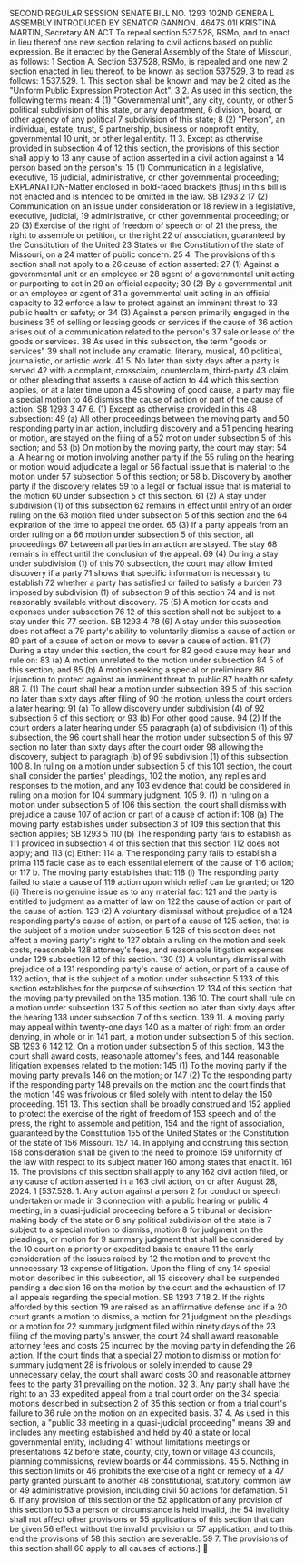 SECOND REGULAR SESSION
SENATE BILL NO. 1293
102ND GENERA L ASSEMBLY
INTRODUCED BY SENATOR GANNON.
4647S.01I KRISTINA MARTIN, Secretary
AN ACT
To repeal section 537.528, RSMo, and to enact in lieu thereof one new section relating to civil
actions based on public expression.
Be it enacted by the General Assembly of the State of Missouri, as follows:
1 Section A. Section 537.528, RSMo, is repealed and one new
2 section enacted in lieu thereof, to be known as section 537.529,
3 to read as follows:
1 537.529. 1. This section shall be known and may be
2 cited as the "Uniform Public Expression Protection Act".
3 2. As used in this section, the following terms mean:
4 (1) "Governmental unit", any city, county, or other
5 political subdivision of this state, or any department,
6 division, board, or other agency of any political
7 subdivision of this state;
8 (2) "Person", an individual, estate, trust,
9 partnership, business or nonprofit entity, governmental
10 unit, or other legal entity.
11 3. Except as otherwise provided in subsection 4 of
12 this section, the provisions of this section shall apply to
13 any cause of action asserted in a civil action against a
14 person based on the person's:
15 (1) Communication in a legislative, executive,
16 judicial, administrative, or other governmental proceeding;
EXPLANATION-Matter enclosed in bold-faced brackets [thus] in this bill is not enacted
and is intended to be omitted in the law.
SB 1293 2
17 (2) Communication on an issue under consideration or
18 review in a legislative, executive, judicial,
19 administrative, or other governmental proceeding; or
20 (3) Exercise of the right of freedom of speech or of
21 the press, the right to assemble or petition, or the right
22 of association, guaranteed by the Constitution of the United
23 States or the Constitution of the state of Missouri, on a
24 matter of public concern.
25 4. The provisions of this section shall not apply to a
26 cause of action asserted:
27 (1) Against a governmental unit or an employee or
28 agent of a governmental unit acting or purporting to act in
29 an official capacity;
30 (2) By a governmental unit or an employee or agent of
31 a governmental unit acting in an official capacity to
32 enforce a law to protect against an imminent threat to
33 public health or safety; or
34 (3) Against a person primarily engaged in the business
35 of selling or leasing goods or services if the cause of
36 action arises out of a communication related to the person's
37 sale or lease of the goods or services.
38 As used in this subsection, the term "goods or services"
39 shall not include any dramatic, literary, musical,
40 political, journalistic, or artistic work.
41 5. No later than sixty days after a party is served
42 with a complaint, crossclaim, counterclaim, third-party
43 claim, or other pleading that asserts a cause of action to
44 which this section applies, or at a later time upon a
45 showing of good cause, a party may file a special motion to
46 dismiss the cause of action or part of the cause of action.
SB 1293 3
47 6. (1) Except as otherwise provided in this
48 subsection:
49 (a) All other proceedings between the moving party and
50 responding party in an action, including discovery and a
51 pending hearing or motion, are stayed on the filing of a
52 motion under subsection 5 of this section; and
53 (b) On motion by the moving party, the court may stay:
54 a. A hearing or motion involving another party if the
55 ruling on the hearing or motion would adjudicate a legal or
56 factual issue that is material to the motion under
57 subsection 5 of this section; or
58 b. Discovery by another party if the discovery relates
59 to a legal or factual issue that is material to the motion
60 under subsection 5 of this section.
61 (2) A stay under subdivision (1) of this subsection
62 remains in effect until entry of an order ruling on the
63 motion filed under subsection 5 of this section and the
64 expiration of the time to appeal the order.
65 (3) If a party appeals from an order ruling on a
66 motion under subsection 5 of this section, all proceedings
67 between all parties in an action are stayed. The stay
68 remains in effect until the conclusion of the appeal.
69 (4) During a stay under subdivision (1) of this
70 subsection, the court may allow limited discovery if a party
71 shows that specific information is necessary to establish
72 whether a party has satisfied or failed to satisfy a burden
73 imposed by subdivision (1) of subsection 9 of this section
74 and is not reasonably available without discovery.
75 (5) A motion for costs and expenses under subsection
76 12 of this section shall not be subject to a stay under this
77 section.
SB 1293 4
78 (6) A stay under this subsection does not affect a
79 party's ability to voluntarily dismiss a cause of action or
80 part of a cause of action or move to sever a cause of action.
81 (7) During a stay under this section, the court for
82 good cause may hear and rule on:
83 (a) A motion unrelated to the motion under subsection
84 5 of this section; and
85 (b) A motion seeking a special or preliminary
86 injunction to protect against an imminent threat to public
87 health or safety.
88 7. (1) The court shall hear a motion under subsection
89 5 of this section no later than sixty days after filing of
90 the motion, unless the court orders a later hearing:
91 (a) To allow discovery under subdivision (4) of
92 subsection 6 of this section; or
93 (b) For other good cause.
94 (2) If the court orders a later hearing under
95 paragraph (a) of subdivision (1) of this subsection, the
96 court shall hear the motion under subsection 5 of this
97 section no later than sixty days after the court order
98 allowing the discovery, subject to paragraph (b) of
99 subdivision (1) of this subsection.
100 8. In ruling on a motion under subsection 5 of this
101 section, the court shall consider the parties' pleadings,
102 the motion, any replies and responses to the motion, and any
103 evidence that could be considered in ruling on a motion for
104 summary judgment.
105 9. (1) In ruling on a motion under subsection 5 of
106 this section, the court shall dismiss with prejudice a cause
107 of action or part of a cause of action if:
108 (a) The moving party establishes under subsection 3 of
109 this section that this section applies;
SB 1293 5
110 (b) The responding party fails to establish as
111 provided in subsection 4 of this section that this section
112 does not apply; and
113 (c) Either:
114 a. The responding party fails to establish a prima
115 facie case as to each essential element of the cause of
116 action; or
117 b. The moving party establishes that:
118 (i) The responding party failed to state a cause of
119 action upon which relief can be granted; or
120 (ii) There is no genuine issue as to any material fact
121 and the party is entitled to judgment as a matter of law on
122 the cause of action or part of the cause of action.
123 (2) A voluntary dismissal without prejudice of a
124 responding party's cause of action, or part of a cause of
125 action, that is the subject of a motion under subsection 5
126 of this section does not affect a moving party's right to
127 obtain a ruling on the motion and seek costs, reasonable
128 attorney's fees, and reasonable litigation expenses under
129 subsection 12 of this section.
130 (3) A voluntary dismissal with prejudice of a
131 responding party's cause of action, or part of a cause of
132 action, that is the subject of a motion under subsection 5
133 of this section establishes for the purpose of subsection 12
134 of this section that the moving party prevailed on the
135 motion.
136 10. The court shall rule on a motion under subsection
137 5 of this section no later than sixty days after the hearing
138 under subsection 7 of this section.
139 11. A moving party may appeal within twenty-one days
140 as a matter of right from an order denying, in whole or in
141 part, a motion under subsection 5 of this section.
SB 1293 6
142 12. On a motion under subsection 5 of this section,
143 the court shall award costs, reasonable attorney's fees, and
144 reasonable litigation expenses related to the motion:
145 (1) To the moving party if the moving party prevails
146 on the motion; or
147 (2) To the responding party if the responding party
148 prevails on the motion and the court finds that the motion
149 was frivolous or filed solely with intent to delay the
150 proceeding.
151 13. This section shall be broadly construed and
152 applied to protect the exercise of the right of freedom of
153 speech and of the press, the right to assemble and petition,
154 and the right of association, guaranteed by the Constitution
155 of the United States or the Constitution of the state of
156 Missouri.
157 14. In applying and construing this section,
158 consideration shall be given to the need to promote
159 uniformity of the law with respect to its subject matter
160 among states that enact it.
161 15. The provisions of this section shall apply to any
162 civil action filed, or any cause of action asserted in a
163 civil action, on or after August 28, 2024.
1 [537.528. 1. Any action against a person
2 for conduct or speech undertaken or made in
3 connection with a public hearing or public
4 meeting, in a quasi-judicial proceeding before a
5 tribunal or decision-making body of the state or
6 any political subdivision of the state is
7 subject to a special motion to dismiss, motion
8 for judgment on the pleadings, or motion for
9 summary judgment that shall be considered by the
10 court on a priority or expedited basis to ensure
11 the early consideration of the issues raised by
12 the motion and to prevent the unnecessary
13 expense of litigation. Upon the filing of any
14 special motion described in this subsection, all
15 discovery shall be suspended pending a decision
16 on the motion by the court and the exhaustion of
17 all appeals regarding the special motion.
SB 1293 7
18 2. If the rights afforded by this section
19 are raised as an affirmative defense and if a
20 court grants a motion to dismiss, a motion for
21 judgment on the pleadings or a motion for
22 summary judgment filed within ninety days of the
23 filing of the moving party's answer, the court
24 shall award reasonable attorney fees and costs
25 incurred by the moving party in defending the
26 action. If the court finds that a special
27 motion to dismiss or motion for summary judgment
28 is frivolous or solely intended to cause
29 unnecessary delay, the court shall award costs
30 and reasonable attorney fees to the party
31 prevailing on the motion.
32 3. Any party shall have the right to an
33 expedited appeal from a trial court order on the
34 special motions described in subsection 2 of
35 this section or from a trial court's failure to
36 rule on the motion on an expedited basis.
37 4. As used in this section, a "public
38 meeting in a quasi-judicial proceeding" means
39 and includes any meeting established and held by
40 a state or local governmental entity, including
41 without limitations meetings or presentations
42 before state, county, city, town or village
43 councils, planning commissions, review boards or
44 commissions.
45 5. Nothing in this section limits or
46 prohibits the exercise of a right or remedy of a
47 party granted pursuant to another
48 constitutional, statutory, common law or
49 administrative provision, including civil
50 actions for defamation.
51 6. If any provision of this section or the
52 application of any provision of this section to
53 a person or circumstance is held invalid, the
54 invalidity shall not affect other provisions or
55 applications of this section that can be given
56 effect without the invalid provision or
57 application, and to this end the provisions of
58 this section are severable.
59 7. The provisions of this section shall
60 apply to all causes of actions.]
